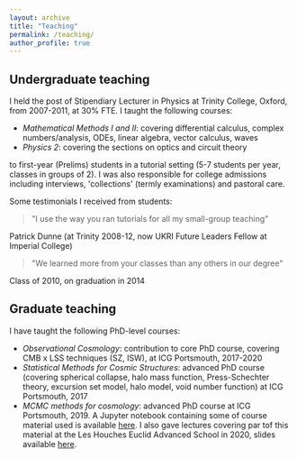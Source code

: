 ```yaml
---
layout: archive
title: "Teaching"
permalink: /teaching/
author_profile: true
---
```


Undergraduate teaching
---

I held the post of Stipendiary Lecturer in Physics at Trinity College, Oxford, from 2007-2011, at 30% FTE. I taught the 
following courses:
- *Mathematical Methods I and II*: covering differential calculus, complex numbers/analysis, ODEs, linear algebra, 
vector calculus,  waves
- *Physics 2*: covering the sections on optics and circuit theory

to first-year (Prelims) students in a tutorial setting (5-7 students per year, classes in groups of 2). I was also 
responsible for college admissions including interviews, 'collections' (termly examinations) and pastoral care.

Some testimonials I received from students:
>"I use the way you ran tutorials for all my small-group teaching"

Patrick Dunne (at Trinity 2008-12, now UKRI Future Leaders Fellow at Imperial College)

>"We learned more from your classes than any others in our degree"

Class of 2010, on graduation in 2014 

Graduate teaching
---
 
 I have taught the following PhD-level courses:
 - *Observational Cosmology*: contribution to core PhD course, covering CMB x LSS techniques (SZ, ISW), at 
 ICG Portsmouth, 2017-2020
 - *Statistical Methods for Cosmic Structures*: advanced PhD course (covering spherical collapse, halo
 mass function, Press-Schechter theory, excursion set model, halo model, void number function) at ICG Portsmouth, 2017
 - *MCMC methods for cosmology*: advanced PhD course at ICG Portsmouth, 2019. A Jupyter notebook containing some of 
 course material used is available 
 [here](https://github.com/seshnadathur/IntroductionToMCMC/blob/master/IntroductionToMCMCMethodsLectures.ipynb). I also 
 gave lectures covering par tof this material at the Les Houches Euclid Advanced School in 2020, slides available 
 [here](https://github.com/seshnadathur/IntroductionToMCMC/blob/master/lecture_slides_EuclidSchool.pdf).
 
  
